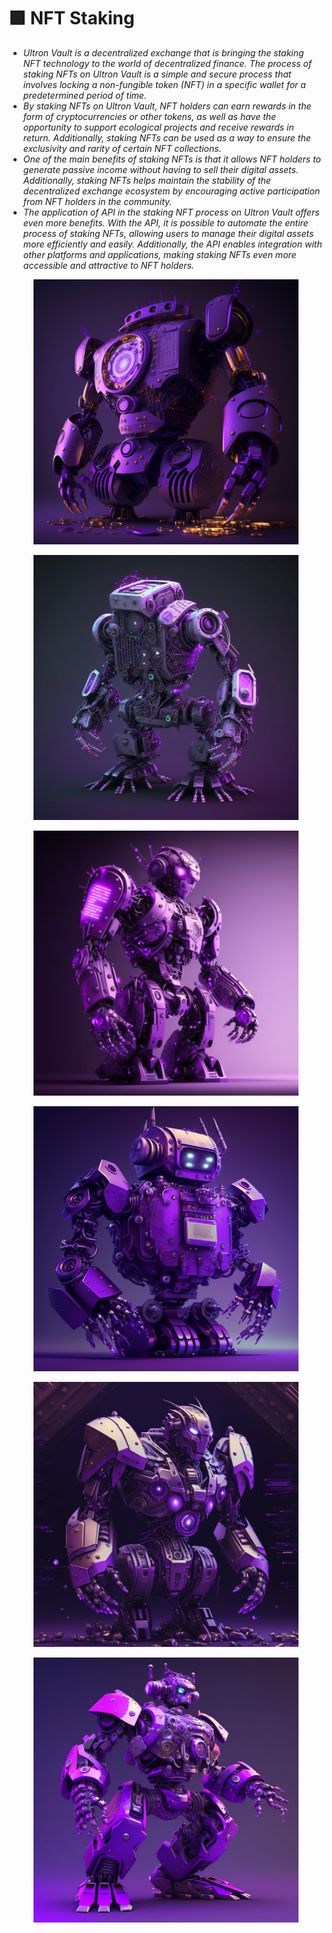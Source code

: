 # 🟪 NFT Staking

* _Ultron Vault is a decentralized exchange that is bringing the staking NFT technology to the world of decentralized finance. The process of staking NFTs on Ultron Vault is a simple and secure process that involves locking a non-fungible token (NFT) in a specific wallet for a predetermined period of time._
* _By staking NFTs on Ultron Vault, NFT holders can earn rewards in the form of cryptocurrencies or other tokens, as well as have the opportunity to support ecological projects and receive rewards in return. Additionally, staking NFTs can be used as a way to ensure the exclusivity and rarity of certain NFT collections._
* _One of the main benefits of staking NFTs is that it allows NFT holders to generate passive income without having to sell their digital assets. Additionally, staking NFTs helps maintain the stability of the decentralized exchange ecosystem by encouraging active participation from NFT holders in the community._
* _The application of API in the staking NFT process on Ultron Vault offers even more benefits. With the API, it is possible to automate the entire process of staking NFTs, allowing users to manage their digital assets more efficiently and easily. Additionally, the API enables integration with other platforms and applications, making staking NFTs even more accessible and attractive to NFT holders._

<div>

<figure><img src="../../.gitbook/assets/Wosantos_Technological_robot_with_traces_of_cryptocurrencies_ai_05f35a9e-6dfa-4d8c-a0bd-509469c81d5f.png" alt=""><figcaption></figcaption></figure>

 

<figure><img src="../../.gitbook/assets/Wosantos_Technological_robot_with_traces_of_cryptocurrencies_ai_88e7eabc-12a1-4e8a-9ec0-9185991fdd65.png" alt=""><figcaption></figcaption></figure>

 

<figure><img src="../../.gitbook/assets/Wosantos_Technological_robot_with_traces_of_cryptocurrencies_ai_167b5385-e120-4ff2-80fd-3477b5289689.png" alt=""><figcaption></figcaption></figure>

</div>

<div>

<figure><img src="../../.gitbook/assets/Wosantos_Technological_robot_with_traces_of_cryptocurrencies_ai_17959b44-e1af-4196-92f9-3bb60849e0d3.png" alt=""><figcaption></figcaption></figure>

 

<figure><img src="../../.gitbook/assets/Wosantos_Technological_robot_with_traces_of_cryptocurrencies_ai_c1211f7a-6366-47af-8de2-092398f45637.png" alt=""><figcaption></figcaption></figure>

 

<figure><img src="../../.gitbook/assets/Wosantos_Technological_robot_with_traces_of_cryptocurrencies_ai_fed1a715-91e6-4295-ba39-2603fa63dc8d.png" alt=""><figcaption></figcaption></figure>

</div>

